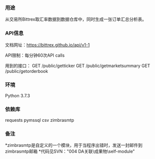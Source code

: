 ### 用途
从交易所Bittrex取汇率数据到数据仓库中，同时生成一张订单汇总分析表。

### API信息
文档网址：https://bittrex.github.io/api/v1-1

API限制：每分钟60次API calls

用到的接口： 
 GET /public/getticker
 GET /public/getmarketsummary 
 GET /public/getorderbook

### 环境
Python 3.7.3

### 依赖库
requests 
pymssql 
csv 
zimbrasmtp

### 备注
*zimbrasmtp是自定义的一个模块，用于当程序出错时，发送一封邮件到zimbrasmtp邮箱
*代码见SVN："004 DA关联\成果物\self-module"
